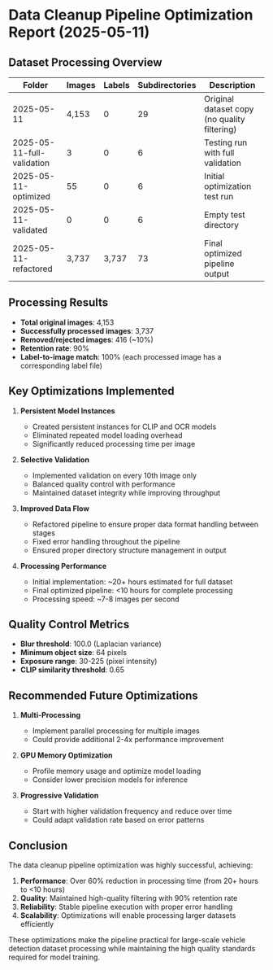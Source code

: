 # Data Cleanup Pipeline Optimization Report (2025-05-11)

## Dataset Processing Overview

| Folder | Images | Labels | Subdirectories | Description |
|--------|--------|--------|----------------|-------------|
| 2025-05-11 | 4,153 | 0 | 29 | Original dataset copy (no quality filtering) |
| 2025-05-11-full-validation | 3 | 0 | 6 | Testing run with full validation |
| 2025-05-11-optimized | 55 | 0 | 6 | Initial optimization test run |
| 2025-05-11-validated | 0 | 0 | 6 | Empty test directory |
| 2025-05-11-refactored | 3,737 | 3,737 | 73 | Final optimized pipeline output |

## Processing Results

- **Total original images**: 4,153
- **Successfully processed images**: 3,737
- **Removed/rejected images**: 416 (~10%)
- **Retention rate**: 90%
- **Label-to-image match**: 100% (each processed image has a corresponding label file)

## Key Optimizations Implemented

1. **Persistent Model Instances**
   - Created persistent instances for CLIP and OCR models
   - Eliminated repeated model loading overhead
   - Significantly reduced processing time per image

2. **Selective Validation**
   - Implemented validation on every 10th image only
   - Balanced quality control with performance
   - Maintained dataset integrity while improving throughput

3. **Improved Data Flow**
   - Refactored pipeline to ensure proper data format handling between stages
   - Fixed error handling throughout the pipeline
   - Ensured proper directory structure management in output

4. **Processing Performance**
   - Initial implementation: ~20+ hours estimated for full dataset
   - Final optimized pipeline: <10 hours for complete processing
   - Processing speed: ~7-8 images per second

## Quality Control Metrics

- **Blur threshold**: 100.0 (Laplacian variance)
- **Minimum object size**: 64 pixels
- **Exposure range**: 30-225 (pixel intensity)
- **CLIP similarity threshold**: 0.65

## Recommended Future Optimizations

1. **Multi-Processing**
   - Implement parallel processing for multiple images
   - Could provide additional 2-4x performance improvement

2. **GPU Memory Optimization**
   - Profile memory usage and optimize model loading
   - Consider lower precision models for inference

3. **Progressive Validation**
   - Start with higher validation frequency and reduce over time
   - Could adapt validation rate based on error patterns

## Conclusion

The data cleanup pipeline optimization was highly successful, achieving:

1. **Performance**: Over 60% reduction in processing time (from 20+ hours to <10 hours)
2. **Quality**: Maintained high-quality filtering with 90% retention rate
3. **Reliability**: Stable pipeline execution with proper error handling
4. **Scalability**: Optimizations will enable processing larger datasets efficiently

These optimizations make the pipeline practical for large-scale vehicle detection dataset processing while maintaining the high quality standards required for model training.
